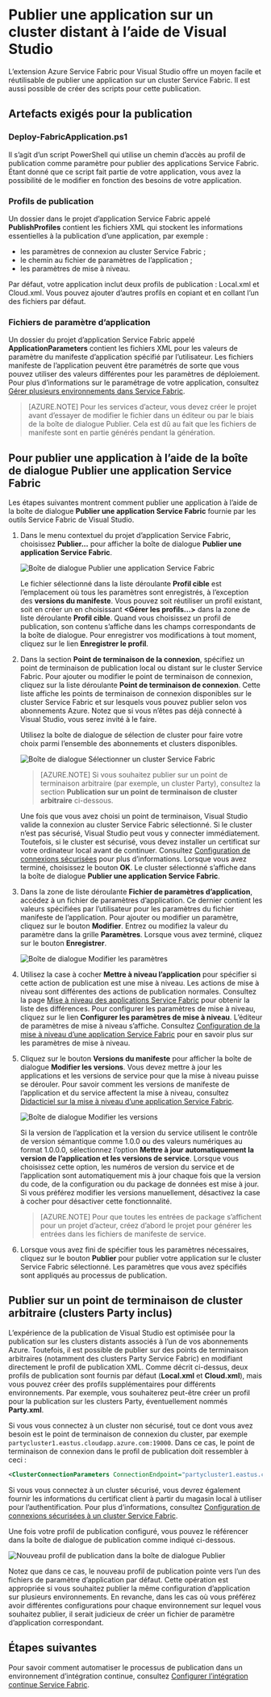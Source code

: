 <properties
    pageTitle="Publier une application sur un cluster distant avec Visual Studio | Microsoft Azure"
    description="Découvrez comment publier une application sur un cluster Service Fabric distant à l’aide de Visual Studio."
    services="service-fabric"
    documentationCenter="na"
    authors="cawams"
    manager="timlt"
    editor="" />

<tags
    ms.service="multiple"
    ms.devlang="dotnet"
    ms.topic="article"
    ms.tgt_pltfrm="na"
    ms.workload="multiple"
    ms.date="07/29/2016"
    ms.author="cawa" />

# Publier une application sur un cluster distant à l’aide de Visual Studio

L’extension Azure Service Fabric pour Visual Studio offre un moyen facile et réutilisable de publier une application sur un cluster Service Fabric. Il est aussi possible de créer des scripts pour cette publication.

## Artefacts exigés pour la publication

### Deploy-FabricApplication.ps1

Il s’agit d’un script PowerShell qui utilise un chemin d’accès au profil de publication comme paramètre pour publier des applications Service Fabric. Étant donné que ce script fait partie de votre application, vous avez la possibilité de le modifier en fonction des besoins de votre application.

### Profils de publication

Un dossier dans le projet d’application Service Fabric appelé **PublishProfiles** contient les fichiers XML qui stockent les informations essentielles à la publication d’une application, par exemple :

- les paramètres de connexion au cluster Service Fabric ;
- le chemin au fichier de paramètres de l’application ;
- les paramètres de mise à niveau.

Par défaut, votre application inclut deux profils de publication : Local.xml et Cloud.xml. Vous pouvez ajouter d’autres profils en copiant et en collant l’un des fichiers par défaut.

### Fichiers de paramètre d’application

Un dossier du projet d’application Service Fabric appelé **ApplicationParameters** contient les fichiers XML pour les valeurs de paramètre du manifeste d’application spécifié par l’utilisateur. Les fichiers manifeste de l’application peuvent être paramétrés de sorte que vous pouvez utiliser des valeurs différentes pour les paramètres de déploiement. Pour plus d’informations sur le paramétrage de votre application, consultez [Gérer plusieurs environnements dans Service Fabric](service-fabric-manage-multiple-environment-app-configuration.md).

>[AZURE.NOTE] Pour les services d’acteur, vous devez créer le projet avant d’essayer de modifier le fichier dans un éditeur ou par le biais de la boîte de dialogue Publier. Cela est dû au fait que les fichiers de manifeste sont en partie générés pendant la génération.

## Pour publier une application à l’aide de la boîte de dialogue Publier une application Service Fabric

Les étapes suivantes montrent comment publier une application à l’aide de la boîte de dialogue **Publier une application Service Fabric** fournie par les outils Service Fabric de Visual Studio.

1. Dans le menu contextuel du projet d’application Service Fabric, choisissez **Publier...** pour afficher la boîte de dialogue **Publier une application Service Fabric**.

    ![Boîte de dialogue **Publier une application Service Fabric**][0]

    Le fichier sélectionné dans la liste déroulante **Profil cible** est l’emplacement où tous les paramètres sont enregistrés, à l’exception des **versions du manifeste**. Vous pouvez soit réutiliser un profil existant, soit en créer un en choisissant **<Gérer les profils...>** dans la zone de liste déroulante **Profil cible**. Quand vous choisissez un profil de publication, son contenu s’affiche dans les champs correspondants de la boîte de dialogue. Pour enregistrer vos modifications à tout moment, cliquez sur le lien **Enregistrer le profil**.

2. Dans la section **Point de terminaison de la connexion**, spécifiez un point de terminaison de publication local ou distant sur le cluster Service Fabric. Pour ajouter ou modifier le point de terminaison de connexion, cliquez sur la liste déroulante **Point de terminaison de connexion**. Cette liste affiche les points de terminaison de connexion disponibles sur le cluster Service Fabric et sur lesquels vous pouvez publier selon vos abonnements Azure. Notez que si vous n’êtes pas déjà connecté à Visual Studio, vous serez invité à le faire.

    Utilisez la boîte de dialogue de sélection de cluster pour faire votre choix parmi l’ensemble des abonnements et clusters disponibles.

    ![Boîte de dialogue **Sélectionner un cluster Service Fabric**][1]

    >[AZURE.NOTE] Si vous souhaitez publier sur un point de terminaison arbitraire (par exemple, un cluster Party), consultez la section **Publication sur un point de terminaison de cluster arbitraire** ci-dessous.

    Une fois que vous avez choisi un point de terminaison, Visual Studio valide la connexion au cluster Service Fabric sélectionné. Si le cluster n’est pas sécurisé, Visual Studio peut vous y connecter immédiatement. Toutefois, si le cluster est sécurisé, vous devez installer un certificat sur votre ordinateur local avant de continuer. Consultez [Configuration de connexions sécurisées](service-fabric-visualstudio-configure-secure-connections.md) pour plus d’informations. Lorsque vous avez terminé, choisissez le bouton **OK**. Le cluster sélectionné s’affiche dans la boîte de dialogue **Publier une application Service Fabric**.

3. Dans la zone de liste déroulante **Fichier de paramètres d’application**, accédez à un fichier de paramètres d’application. Ce dernier contient les valeurs spécifiées par l’utilisateur pour les paramètres du fichier manifeste de l’application. Pour ajouter ou modifier un paramètre, cliquez sur le bouton **Modifier**. Entrez ou modifiez la valeur du paramètre dans la grille **Paramètres**. Lorsque vous avez terminé, cliquez sur le bouton **Enregistrer**.

    ![Boîte de dialogue **Modifier les paramètres**][2]

4. Utilisez la case à cocher **Mettre à niveau l’application** pour spécifier si cette action de publication est une mise à niveau. Les actions de mise à niveau sont différentes des actions de publication normales. Consultez la page [Mise à niveau des applications Service Fabric](service-fabric-application-upgrade.md) pour obtenir la liste des différences. Pour configurer les paramètres de mise à niveau, cliquez sur le lien **Configurer les paramètres de mise à niveau**. L’éditeur de paramètres de mise à niveau s’affiche. Consultez [Configuration de la mise à niveau d’une application Service Fabric](service-fabric-visualstudio-configure-upgrade.md) pour en savoir plus sur les paramètres de mise à niveau.

5. Cliquez sur le bouton **Versions du manifeste** pour afficher la boîte de dialogue **Modifier les versions**. Vous devez mettre à jour les applications et les versions de service pour que la mise à niveau puisse se dérouler. Pour savoir comment les versions de manifeste de l’application et du service affectent la mise à niveau, consultez [Didacticiel sur la mise à niveau d’une application Service Fabric](service-fabric-application-upgrade-tutorial.md).

    ![Boîte de dialogue **Modifier les versions**][3]

    Si la version de l’application et la version du service utilisent le contrôle de version sémantique comme 1.0.0 ou des valeurs numériques au format 1.0.0.0, sélectionnez l’option **Mettre à jour automatiquement la version de l’application et les versions de service**. Lorsque vous choisissez cette option, les numéros de version du service et de l’application sont automatiquement mis à jour chaque fois que la version du code, de la configuration ou du package de données est mise à jour. Si vous préférez modifier les versions manuellement, désactivez la case à cocher pour désactiver cette fonctionnalité.

    >[AZURE.NOTE] Pour que toutes les entrées de package s’affichent pour un projet d’acteur, créez d’abord le projet pour générer les entrées dans les fichiers de manifeste de service.

6. Lorsque vous avez fini de spécifier tous les paramètres nécessaires, cliquez sur le bouton **Publier** pour publier votre application sur le cluster Service Fabric sélectionné. Les paramètres que vous avez spécifiés sont appliqués au processus de publication.

## Publier sur un point de terminaison de cluster arbitraire (clusters Party inclus)

L’expérience de la publication de Visual Studio est optimisée pour la publication sur les clusters distants associés à l’un de vos abonnements Azure. Toutefois, il est possible de publier sur des points de terminaison arbitraires (notamment des clusters Party Service Fabric) en modifiant directement le profil de publication XML. Comme décrit ci-dessus, deux profils de publication sont fournis par défaut (**Local.xml** et **Cloud.xml**), mais vous pouvez créer des profils supplémentaires pour différents environnements. Par exemple, vous souhaiterez peut-être créer un profil pour la publication sur les clusters Party, éventuellement nommés **Party.xml**.

Si vous vous connectez à un cluster non sécurisé, tout ce dont vous avez besoin est le point de terminaison de connexion du cluster, par exemple `partycluster1.eastus.cloudapp.azure.com:19000`. Dans ce cas, le point de terminaison de connexion dans le profil de publication doit ressembler à ceci :

```XML
<ClusterConnectionParameters ConnectionEndpoint="partycluster1.eastus.cloudapp.azure.com:19000" />
```

  Si vous vous connectez à un cluster sécurisé, vous devrez également fournir les informations du certificat client à partir du magasin local à utiliser pour l’authentification. Pour plus d’informations, consultez [Configuration de connexions sécurisées à un cluster Service Fabric](service-fabric-visualstudio-configure-secure-connections.md).

  Une fois votre profil de publication configuré, vous pouvez le référencer dans la boîte de dialogue de publication comme indiqué ci-dessous.

  ![Nouveau profil de publication dans la boîte de dialogue Publier][4]

  Notez que dans ce cas, le nouveau profil de publication pointe vers l’un des fichiers de paramètre d’application par défaut. Cette opération est appropriée si vous souhaitez publier la même configuration d’application sur plusieurs environnements. En revanche, dans les cas où vous préférez avoir différentes configurations pour chaque environnement sur lequel vous souhaitez publier, il serait judicieux de créer un fichier de paramètre d’application correspondant.

## Étapes suivantes

Pour savoir comment automatiser le processus de publication dans un environnement d’intégration continue, consultez [Configurer l’intégration continue Service Fabric](service-fabric-set-up-continuous-integration.md).


[0]: ./media/service-fabric-publish-app-remote-cluster/PublishDialog.png
[1]: ./media/service-fabric-publish-app-remote-cluster/SelectCluster.png
[2]: ./media/service-fabric-publish-app-remote-cluster/EditParams.png
[3]: ./media/service-fabric-publish-app-remote-cluster/EditVersions.png
[4]: ./media/service-fabric-publish-app-remote-cluster/publish-to-party-cluster.png

<!---HONumber=AcomDC_0803_2016-->